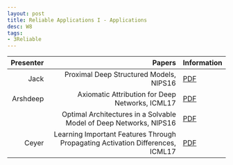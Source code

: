 ```yaml
---
layout: post
title: Reliable Applications I - Applications
desc: W8
tags:
- 3Reliable
---
```




| Presenter | Papers | Information|
| -----: | ----------: | :----- |
| Jack | Proximal Deep Structured Models, NIPS16 | [PDF](https://papers.nips.cc/paper/6074-proximal-deep-structured-models) |
| Arshdeep | Axiomatic Attribution for Deep Networks, ICML17 | [PDF](http://proceedings.mlr.press/v70/sundararajan17a/sundararajan17a.pdf) |
|  | Optimal Architectures in a Solvable Model of Deep Networks, NIPS16 | [PDF](https://papers.nips.cc/paper/6330-optimal-architectures-in-a-solvable-model-of-deep-networks) |
|Ceyer | Learning Important Features Through Propagating Activation Differences, ICML17 | [PDF](https://arxiv.org/abs/1704.02685) | 
